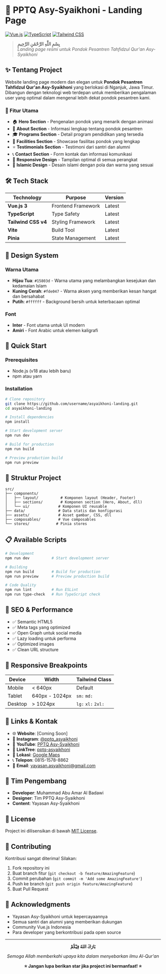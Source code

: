 # 🕌 PPTQ Asy-Syaikhoni - Landing Page

[![Vue.js](https://img.shields.io/badge/Vue.js-4FC08D?style=for-the-badge&logo=vue.js&logoColor=white)](https://vuejs.org/)
[![TypeScript](https://img.shields.io/badge/TypeScript-007ACC?style=for-the-badge&logo=typescript&logoColor=white)](https://www.typescriptlang.org/)
[![Tailwind CSS](https://img.shields.io/badge/Tailwind_CSS-38B2AC?style=for-the-badge&logo=tailwind-css&logoColor=white)](https://tailwindcss.com/)

> **بِسْمِ اللَّهِ الرَّحْمَٰنِ الرَّحِيمِ**  
> _Landing page resmi untuk Pondok Pesantren Tahfidzul Qur'an Asy-Syaikhoni_

## ✨ Tentang Project

Website landing page modern dan elegan untuk **Pondok Pesantren Tahfidzul Qur'an Asy-Syaikhoni** yang berlokasi di Nganjuk, Jawa Timur. Dibangun dengan teknologi web terdepan untuk memberikan pengalaman user yang optimal dalam mengenal lebih dekat pondok pesantren kami.

### 🎯 Fitur Utama

- 🏠 **Hero Section** - Pengenalan pondok yang menarik dengan animasi
- 📖 **About Section** - Informasi lengkap tentang pondok pesantren
- 🎓 **Programs Section** - Detail program pendidikan yang tersedia
- 🏢 **Facilities Section** - Showcase fasilitas pondok yang lengkap
- ⭐ **Testimonials Section** - Testimoni dari santri dan alumni
- 📞 **Contact Section** - Form kontak dan informasi komunikasi
- 📱 **Responsive Design** - Tampilan optimal di semua perangkat
- 🎨 **Islamic Design** - Desain islami dengan pola dan warna yang sesuai

## 🛠️ Tech Stack

| Technology          | Purpose            | Version |
| ------------------- | ------------------ | ------- |
| **Vue.js 3**        | Frontend Framework | Latest  |
| **TypeScript**      | Type Safety        | Latest  |
| **Tailwind CSS v4** | Styling Framework  | Latest  |
| **Vite**            | Build Tool         | Latest  |
| **Pinia**           | State Management   | Latest  |

## 🎨 Design System

### Warna Utama

- **Hijau Tua**: `#15803d` - Warna utama yang melambangkan kesejukan dan kedamaian Islam
- **Kuning Cerah**: `#fde047` - Warna aksen yang memberikan kesan hangat dan bersahabat
- **Putih**: `#ffffff` - Background bersih untuk keterbacaan optimal

### Font

- **Inter** - Font utama untuk UI modern
- **Amiri** - Font Arabic untuk elemen kaligrafi

## 🚀 Quick Start

### Prerequisites

- Node.js (v18 atau lebih baru)
- npm atau yarn

### Installation

```bash
# Clone repository
git clone https://github.com/username/asyaikhoni-landing.git
cd asyaikhoni-landing

# Install dependencies
npm install

# Start development server
npm run dev

# Build for production
npm run build

# Preview production build
npm run preview
```

## 📁 Struktur Project

```
src/
├── components/
│   ├── layout/          # Komponen layout (Header, Footer)
│   ├── sections/        # Komponen section (Hero, About, dll)
│   └── ui/             # Komponen UI reusable
├── data/               # Data statis dan konfigurasi
├── assets/             # Asset gambar, CSS, dll
├── composables/        # Vue composables
└── stores/            # Pinia stores
```

## 📋 Available Scripts

```bash
# Development
npm run dev          # Start development server

# Building
npm run build        # Build for production
npm run preview      # Preview production build

# Code Quality
npm run lint         # Run ESLint
npm run type-check   # Run TypeScript check
```

## 🎯 SEO & Performance

- ✅ Semantic HTML5
- ✅ Meta tags yang optimized
- ✅ Open Graph untuk social media
- ✅ Lazy loading untuk performa
- ✅ Optimized images
- ✅ Clean URL structure

## 📱 Responsive Breakpoints

| Device  | Width          | Tailwind Class     |
| ------- | -------------- | ------------------ |
| Mobile  | < 640px        | Default            |
| Tablet  | 640px - 1024px | `sm:` `md:`        |
| Desktop | > 1024px       | `lg:` `xl:` `2xl:` |

## 🔗 Links & Kontak

- 🌐 **Website**: [Coming Soon]
- 📱 **Instagram**: [@pptq_asyaikhoni](https://www.instagram.com/pptq_asyaikhoni/)
- 🎥 **YouTube**: [PPTQ Asy-Syaikhoni](https://www.youtube.com/@pptq_asyaikhoni)
- 🔗 **LinkTree**: [pptq-asyaikhoni](https://lynk.id/pptq-asyaikhoni)
- 📍 **Lokasi**: [Google Maps](https://maps.app.goo.gl/TTVxPAcfveFxFzJy8)
- 📞 **Telepon**: 0815-1578-8862
- 📧 **Email**: yayasan.asyaikhoni@gmail.com

## 👥 Tim Pengembang

- **Developer**: Muhammad Abu Amar Al Badawi
- **Designer**: Tim PPTQ Asy-Syaikhoni
- **Content**: Yayasan Asy-Syaikhoni

## 📝 License

Project ini dilisensikan di bawah [MIT License](LICENSE).

## 🤝 Contributing

Kontribusi sangat diterima! Silakan:

1. Fork repository ini
2. Buat branch fitur (`git checkout -b feature/AmazingFeature`)
3. Commit perubahan (`git commit -m 'Add some AmazingFeature'`)
4. Push ke branch (`git push origin feature/AmazingFeature`)
5. Buat Pull Request

## 🙏 Acknowledgments

- Yayasan Asy-Syaikhoni untuk kepercayaannya
- Semua santri dan alumni yang memberikan dukungan
- Community Vue.js Indonesia
- Para developer yang berkontribusi pada open source

---

<div align="center">

**بَارَكَ اللهُ فِيْكُمْ**

_Semoga Allah memberkahi upaya kita dalam menyebarkan ilmu Al-Qur'an_

**⭐ Jangan lupa berikan star jika project ini bermanfaat! ⭐**

</div>
